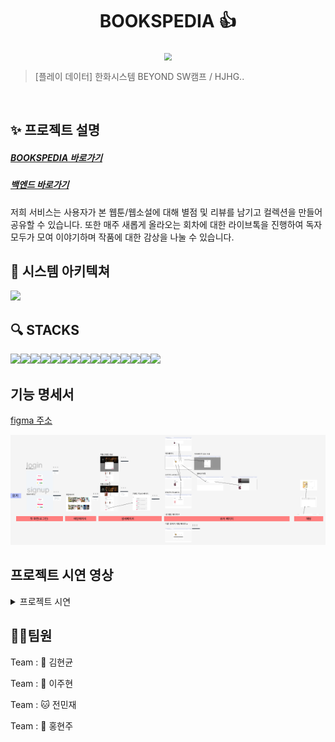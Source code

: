 <h1 align="center"> BOOKSPEDIA 👍</h1>

<div align="center">
  <img src="https://github.com/beyond-sw-camp/be02-2nd-hjhgteam-book/assets/96675421/c31829c1-8b9c-48e2-892e-f4dd7b92a6a1"  style="zoom:76%;" align="center"/>
</div>

> [플레이 데이터] 한화시스템 BEYOND SW캠프 / HJHG..

<br>

## ✨ 프로젝트 설명

<h5><a href="http://www.bookspedia.kro.kr">BOOKSPEDIA 바로가기</a></h5>
<h5><a href="https://github.com/beyond-sw-camp/be02-2nd-hjhgteam-book">백엔드 바로가기</a></h5>

저희 서비스는 사용자가 본 웹툰/웹소설에 대해 별점 및 리뷰를 남기고 컬렉션을 만들어 공유할 수 있습니다.
또한 매주 새롭게 올라오는 회차에 대한 라이브톡을 진행하여 독자 모두가 모여 이야기하며 작품에 대한 감상을 나눌 수 있습니다.

## 📌 시스템 아키텍쳐

<img src = "https://github.com/beyond-sw-camp/be02-3rd-hjhgteam-book/assets/96675421/5154024b-0311-4e33-97fc-153409d0b84b">

## 🔍 STACKS

<img src="https://img.shields.io/badge/html5-E34F26?style=for-the-badge&logo=html5&logoColor=white"><img src="https://img.shields.io/badge/css-1572B6?style=for-the-badge&logo=css3&logoColor=white"><img src="https://img.shields.io/badge/javascript-F7DF1E?style=for-the-badge&logo=javascript&logoColor=black"><img src="https://img.shields.io/badge/vue.js-4FC08D?style=for-the-badge&logo=vue.js&logoColor=white"><img src="https://img.shields.io/badge/bootstrap-7952B3?style=for-the-badge&logo=bootstrap&logoColor=white"><img src="https://img.shields.io/badge/fontawesome-339AF0?style=for-the-badge&logo=fontawesome&logoColor=white"><img src="https://img.shields.io/badge/github-181717?style=for-the-badge&logo=github&logoColor=white"><img src="https://img.shields.io/badge/git-F05032?style=for-the-badge&logo=git&logoColor=white"><img src="https://img.shields.io/badge/Ununtu-E334f1?style=for-the-badge&logo=Ubuntu&logoColor=white"><img src="https://img.shields.io/badge/nginx-e8f717?style=for-the-badge&logo=nginx&logoColor=white"><img src="https://img.shields.io/badge/Pinia-7952B3?style=for-the-badge&logo=Pinia&logoColor=white"><img src="https://img.shields.io/badge/MySQL-4f2F26?style=for-the-badge&logo=MySQL&logoColor=white"><img src="https://img.shields.io/badge/Amazon S3-E34F26?style=for-the-badge&logo=Amazon S3&logoColor=white"><img src="https://img.shields.io/badge/Amazon%20EC2-E1120?style=for-the-badge&logo=Amazon%20EC2&logoColor=white"><img src="https://img.shields.io/badge/vue%20router-15ffB6?style=for-the-badge&logo=&logoColor=white">

## 기능 명세서

[figma 주소](https://www.figma.com/file/1dumt0bPpq0bd4EnRjJQ38/BOOKSPEDIA-%EA%B8%B0%EB%8A%A5-%EC%A0%95%EC%9D%98%EC%84%9C-%26-%ED%99%94%EB%A9%B4-%EC%84%A4%EA%B3%84%EC%84%9C?type=design&node-id=0-1&mode=design&t=b7Xl4VmXvo3g0DxN-0)

<img src="./src/assets/figmaREADME.PNG
">

## 프로젝트 시연 영상


<details>
  <summary> 프로젝트 시연</summary>

  <details>
    <summary> 회원가입 </summary>

### 회원가입

<img src = "./src/assets/gif/signup.gif" width="600" height="400">

  </details>



  <details>
    <summary> 로그인 & 로그아웃 </summary>

### 로그인 & 로그아웃

<img src = "./src/assets/gif/login_logout.gif" width="600" height="400">

  </details>
  <details>
    <summary> 마이페이지 </summary>

### 마이페이지
  <img src ="./src/assets/gif/마이페이지.jpg" width="600" height="400">

  </details>
  <details>
    <summary> 마이페이지 수정 </summary>

### 마이페이지 수정

  
  <img src ="./src/assets/gif/마이페이지 수정.jpg" width="600" height="400">
  <img src ="./src/assets/gif/마이페이지 수정2.jpg" width="600" height="400">

  </details>


  <details>
    <summary> 팔로우 & 팔로잉 </summary>

### 팔로우 & 팔로잉
  <img src ="./src/assets/gif/팔로우.jpg" width="600" height="400">
  <img src ="./src/assets/gif/팔로잉.jpg" width="600" height="400">

  </details>

  <details>
    <summary> 컬렉션 </summary>

### 컬렉션
  <img src ="./src/assets/gif/내컬렉션디테일.jpg" width="600" height="400">
  <img src ="./src/assets/gif/내컬렉션목록.jpg" width="600" height="400">

  </details>
  
  <details>
    <summary> 코멘트 </summary>

### 코멘트
  <img src ="./src/assets/gif/코멘트.gif" width="600" height="400">

  </details>

  <details>
    <summary> 메인화면 </summary>

### 메인화면
  <img src ="./src/assets/gif/main.gif" width="600" height="400">

  </details>


  <details>
    <summary> 작품 코멘트 생성</summary>

### 작품 코멘트 생성
  <img src ="./src/assets/gif/commentcreate.gif" width="600" height="400">

  </details>

  <details>
    <summary> 작품 코멘트 더보기 </summary>

### 작품 코멘트 더보기
  <img src ="./src/assets/gif/commentmore.gif" width="600" height="400">

  </details>

  <details>
    <summary> 작품 코멘트 삭제 </summary>

### 작품 코멘트 삭제
  <img src ="./src/assets/gif/commentdelete.gif" width="600" height="400">

  </details>

  <details>
    <summary> 채팅 </summary>

### 채팅
  <img src ="./src/assets/gif/chat.gif" width="600" height="400">

  </details>

</details>

## 🤼‍♂️팀원

Team : 🐯 김현균

Team : 🐺 이주현

Team : 🐱 전민재

Team : 🦁 홍현주

##
